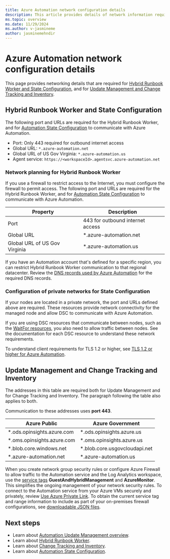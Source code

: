 ```yaml
---
title: Azure Automation network configuration details
description: This article provides details of network information required by Azure Automation State Configuration, Azure Automation Hybrid Runbook Worker, Update Management, and Change Tracking and Inventory
ms.topic: overview
ms.date: 11/29/2024
ms.author: v-jasmineme
author: jasminemehndir
---
```


# Azure Automation network configuration details

This page provides networking details that are required for [Hybrid Runbook Worker and State Configuration](#hybrid-runbook-worker-and-state-configuration), and for [Update Management and Change Tracking and Inventory](#update-management-and-change-tracking-and-inventory).

## Hybrid Runbook Worker and State Configuration

The following port and URLs are required for the Hybrid Runbook Worker, and for [Automation State Configuration](automation-dsc-overview.md) to communicate with Azure Automation.

* Port: Only 443 required for outbound internet access
* Global URL: `*.azure-automation.net`
* Global URL of US Gov Virginia: `*.azure-automation.us`
* Agent service: `https://<workspaceId>.agentsvc.azure-automation.net`

### Network planning for Hybrid Runbook Worker

If you use a firewall to restrict access to the Internet, you must configure the firewall to permit access. The following port and URLs are required for the Hybrid Runbook Worker, and for [Automation State Configuration](./automation-dsc-overview.md) to communicate with Azure Automation.

| Property | Description |
| --- | --- |
| Port | 443 for outbound internet access |
| Global URL | *.azure-automation.net |
| Global URL of US Gov Virginia | *.azure-automation.us |

If you have an Automation account that's defined for a specific region, you can restrict Hybrid Runbook Worker communication to that regional datacenter. Review the [DNS records used by Azure Automation](how-to/automation-region-dns-records.md) for the required DNS records.

### Configuration of private networks for State Configuration

If your nodes are located in a private network, the port and URLs defined above are required. These resources provide network connectivity for the managed node and allow DSC to communicate with Azure Automation.

If you are using DSC resources that communicate between nodes, such as the [WaitFor resources](/powershell/dsc/reference/resources/windows/waitForAllResource), you also need to allow traffic between nodes. See the documentation for each DSC resource to understand these network requirements.

To understand client requirements for TLS 1.2 or higher, see [TLS 1.2 or higher for Azure Automation](automation-managing-data.md#tls-for-azure-automation).

## Update Management and Change Tracking and Inventory

The addresses in this table are required both for Update Management and for Change Tracking and Inventory. The paragraph following the table also applies to both.

Communication to these addresses uses **port 443**.

|Azure Public  |Azure Government  |
|---------|---------|
|\*.ods.opinsights.azure.com    | \*.ods.opinsights.azure.us         |
|\*.oms.opinsights.azure.com     | \*.oms.opinsights.azure.us        |
|\*.blob.core.windows.net | \*.blob.core.usgovcloudapi.net|
|\*.azure-automation.net | \*.azure-automation.us|

When you create network group security rules or configure Azure Firewall to allow traffic to the Automation service and the Log Analytics workspace, use the [service tags](../virtual-network/service-tags-overview.md#available-service-tags) **GuestAndHybridManagement** and **AzureMonitor**. This simplifies the ongoing management of your network security rules. To connect to the Automation service from your Azure VMs securely and privately, review [Use Azure Private Link](./how-to/private-link-security.md). To obtain the current service tag and range information to include as part of your on-premises firewall configurations, see [downloadable JSON files](../virtual-network/service-tags-overview.md#discover-service-tags-by-using-downloadable-json-files).

## Next steps

* Learn about [Automation Update Management overview](update-management\overview.md).
* Learn about [Hybrid Runbook Worker](automation-hybrid-runbook-worker.md).
* Learn about [Change Tracking and Inventory](change-tracking\overview.md).
* Learn about [Automation State Configuration](automation-dsc-overview.md).
